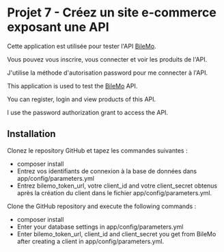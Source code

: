 # Projet 7 - Créez un site e-commerce exposant une API

Cette application est utilisée pour tester l'API [BileMo](https://github.com/Maxxxiimus92/p7_bilemo).

Vous pouvez vous inscrire, vous connecter et voir les produits de l'API.

J'utilise la méthode d'autorisation password pour me connecter à l'API.

This application is used to test the [BileMo](https://github.com/Maxxxiimus92/p7_bilemo) API.

You can register, login and view products of this API.

I use the password authorization grant to access the API.

## Installation

Clonez le repository GitHub et tapez les commandes suivantes :
- composer install
- Entrez vos identifiants de connexion à la base de données dans app/config/parameters.yml
- Entrez bilemo_token_url, votre client_id and votre client_secret obtenus après la création du client dans le fichier app/config/parameters.yml.

Clone the GitHub repository and execute the following commands :
- composer install
- Enter your database settings in app/config/parameters.yml
- Enter bilemo_token_url, client_id and client_secret you get from BileMo after creating a client in app/config/parameters.yml.
